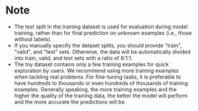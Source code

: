 # Note
- The test split in the training dataset is used for evaluation during model training, rather than for final 
prediction on unknown examples (i.e., those without labels).
- If you manually specify the dataset splits, you should provide "train", "valid", and "test" sets. Otherwise, the data
will be automatically divided into train, valid, and test sets with a ratio of 8:1:1.
- The toy dataset contains only a few training examples for quick exploration by users. We recommend using more 
training examples when tackling real problems. For fine-tuning tasks, it is preferable to have hundreds to thousands or even hundreds of thousands of training examples. Generally speaking, the more training examples and the higher the quality of the training data, the better the model will perform and the more accurate the predictions will be.
